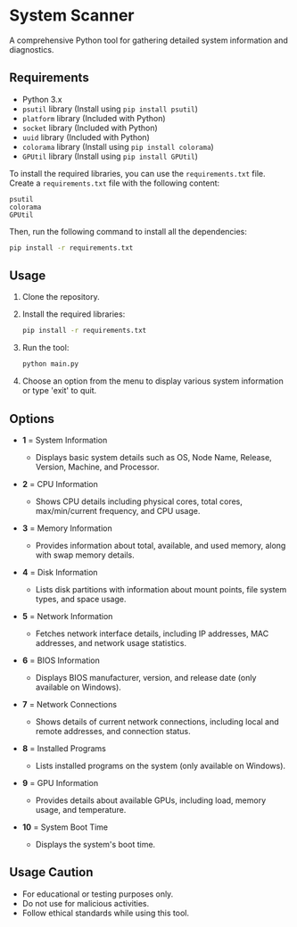 # System Scanner

A comprehensive Python tool for gathering detailed system information and diagnostics.

## Requirements

- Python 3.x
- `psutil` library (Install using `pip install psutil`)
- `platform` library (Included with Python)
- `socket` library (Included with Python)
- `uuid` library (Included with Python)
- `colorama` library (Install using `pip install colorama`)
- `GPUtil` library (Install using `pip install GPUtil`)

To install the required libraries, you can use the `requirements.txt` file. Create a `requirements.txt` file with the following content:

```
psutil
colorama
GPUtil
```

Then, run the following command to install all the dependencies:

```bash
pip install -r requirements.txt
```

## Usage

1. Clone the repository.
2. Install the required libraries:

    ```bash
    pip install -r requirements.txt
    ```

3. Run the tool:

    ```bash
    python main.py
    ```

4. Choose an option from the menu to display various system information or type 'exit' to quit.

## Options

- **1** = System Information
  - Displays basic system details such as OS, Node Name, Release, Version, Machine, and Processor.
  
- **2** = CPU Information
  - Shows CPU details including physical cores, total cores, max/min/current frequency, and CPU usage.

- **3** = Memory Information
  - Provides information about total, available, and used memory, along with swap memory details.

- **4** = Disk Information
  - Lists disk partitions with information about mount points, file system types, and space usage.

- **5** = Network Information
  - Fetches network interface details, including IP addresses, MAC addresses, and network usage statistics.

- **6** = BIOS Information
  - Displays BIOS manufacturer, version, and release date (only available on Windows).

- **7** = Network Connections
  - Shows details of current network connections, including local and remote addresses, and connection status.

- **8** = Installed Programs
  - Lists installed programs on the system (only available on Windows).

- **9** = GPU Information
  - Provides details about available GPUs, including load, memory usage, and temperature.

- **10** = System Boot Time
  - Displays the system's boot time.

## Usage Caution

- For educational or testing purposes only.
- Do not use for malicious activities.
- Follow ethical standards while using this tool.
